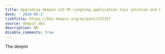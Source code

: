 ```yaml
---
title: Upgrading deepin v23 RC Linglong application loss solution and FAQ
date: ' 2024-05-1'
linkTitle: https://bbs.deepin.org/en/post/272357
source: deepin_bbs
description: NA
disable_comments: true
---
```

The deepin
